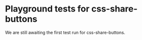 # Playground tests for css-share-buttons
We are still awaiting the first test run for css-share-buttons.
